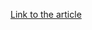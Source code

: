 [Link to the article](https://www.welivesecurity.com/en/business-security/understanding-cyber-incident-disclosure/)
